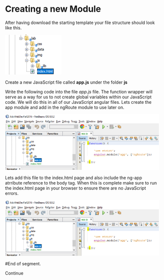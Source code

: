 Creating a new Module
======================

After having download the starting template your file structure should look like this.

![image](https://github.com/gforti/angularjs-workshop-tutorial/blob/master/guides/img/angular-7-module-step1.png)

Create a new JavaScript file called __app.js__ under the folder __js__

Write the following code into the file _app.js_ file. The function wrapper will serve as a way for us to not create global variables within our JavaScript code.  We will do this in all of our JavaScript angular files.  Lets create the app module and add in the ngRoute module to use later on.

![image](https://github.com/gforti/angularjs-workshop-tutorial/blob/master/guides/img/angular-7-module-step2.png)

Lets add this file to the index.html page and also include the ng-app atrribute reference to the body tag. When this is complete make sure to run the index.html page in your browser to ensure there are no JavaScript errors.

![image](https://github.com/gforti/angularjs-workshop-tutorial/blob/master/guides/img/angular-7-module-step2.png)

#End of segment. 

Continue
